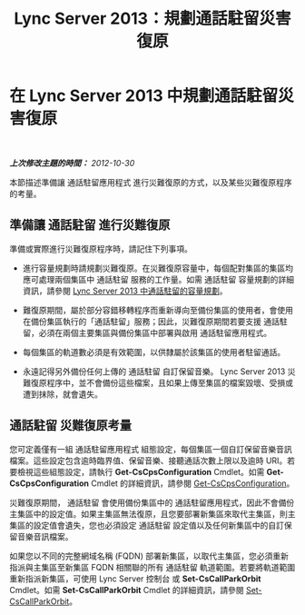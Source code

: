 ﻿---
title: Lync Server 2013：規劃通話駐留災害復原
TOCTitle: 規劃通話駐留災害復原
ms:assetid: f7cf3958-177b-4340-a864-35a6f44d6d88
ms:mtpsurl: https://technet.microsoft.com/zh-tw/library/JJ205395(v=OCS.15)
ms:contentKeyID: 49292854
ms.date: 08/24/2015
mtps_version: v=OCS.15
ms.translationtype: HT
---

# 在 Lync Server 2013 中規劃通話駐留災害復原

 

_**上次修改主題的時間：** 2012-10-30_

本節描述準備讓 通話駐留應用程式 進行災難復原的方式，以及某些災難復原程序的考量。

## 準備讓 通話駐留 進行災難復原

準備或實際進行災難復原程序時，請記住下列事項。

  - 進行容量規劃時請規劃災難復原。在災難復原容量中，每個配對集區的集區均應可處理兩個集區中 通話駐留 服務的工作量。如需 通話駐留 容量規劃的詳細資訊，請參閱 [Lync Server 2013 中通話駐留的容量規劃](lync-server-2013-capacity-planning-for-call-park.md)。

  - 難復原期間，屬於部分容錯移轉程序而重新導向至備份集區的使用者，會使用在備份集區執行的「通話駐留」服務；因此，災難復原期間若要支援 通話駐留，必須在兩個主要集區與備份集區中部署與啟用 通話駐留應用程式。

  - 每個集區的軌道數必須是有效範圍，以供隸屬於該集區的使用者駐留通話。

  - 永遠記得另外備份任何上傳的 通話駐留 自訂保留音樂。 Lync Server 2013 災難復原程序中，並不會備份這些檔案，且如果上傳至集區的檔案毀壞、受損或遭到抹除，就會遺失。

## 通話駐留 災難復原考量

您可定義僅有一組 通話駐留應用程式 組態設定，每個集區一個自訂保留音樂音訊檔案。這些設定包含逾時臨界值、保留音樂、接聽通話次數上限以及逾時 URI。若要檢視這些組態設定，請執行 **Get-CsCpsConfiguration** Cmdlet。如需 **Get-CsCpsConfiguration** Cmdlet 的詳細資訊，請參閱 [Get-CsCpsConfiguration](https://docs.microsoft.com/en-us/powershell/module/skype/Get-CsCpsConfiguration)。

災難復原期間， 通話駐留 會使用備份集區中的 通話駐留應用程式，因此不會備份主集區中的設定值。如果主集區無法復原，且您要部署新集區來取代主集區，則主集區的設定值會遺失，您也必須設定 通話駐留 設定值以及任何新集區中的自訂保留音樂音訊檔案。

如果您以不同的完整網域名稱 (FQDN) 部署新集區，以取代主集區，您必須重新指派與主集區至新集區 FQDN 相關聯的所有 通話駐留 軌道範圍。若要將軌道範圍重新指派新集區，可使用 Lync Server 控制台 或 **Set-CsCallParkOrbit** Cmdlet。如需 **Set-CsCallParkOrbit** Cmdlet 的詳細資訊，請參閱 [Set-CsCallParkOrbit](https://docs.microsoft.com/en-us/powershell/module/skype/Set-CsCallParkOrbit)。

